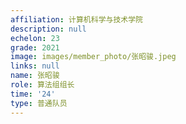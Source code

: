 ```yaml
---
affiliation: 计算机科学与技术学院
description: null
echelon: 23
grade: 2021
image: images/member_photo/张昭骏.jpeg
links: null
name: 张昭骏
role: 算法组组长
time: '24'
type: 普通队员
---
```

